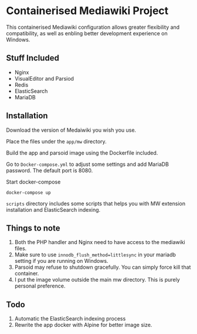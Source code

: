 # Containerised Mediawiki Project

This containerised Mediawiki configuration allows greater flexibility and compatibility, as well as enbling better development experience on Windows.

## Stuff Included

- Nginx
- VisualEditor and Parsiod
- Redis
- ElasticSearch
- MariaDB


## Installation
Download the version of Medaiwiki you wish you use.

Place the files under the `app/mw` directory.

Build the app and parsoid image using the Dockerfile included.

Go to `Docker-compose.yml` to adjust some settings and add MariaDB password. The default port is 8080.

Start docker-compose
```
docker-compose up
```

`scripts` directory includes some scripts that helps you with MW extension installation and ElasticSearch indexing.

## Things to note

1. Both the PHP handler and Nginx need to have access to the mediawiki files.
2. Make sure to use `innodb_flush_method=littlesync` in your mariadb setting if you are running on Windows.
3. Parsoid may refuse to shutdown gracefully. You can simply force kill that container.
4. I put the image volume outside the main mw directory. This is purely personal preference.


## Todo

1. Automatic the ElasticSearch indexing process
2. Rewrite the app docker with Alpine for better image size.
